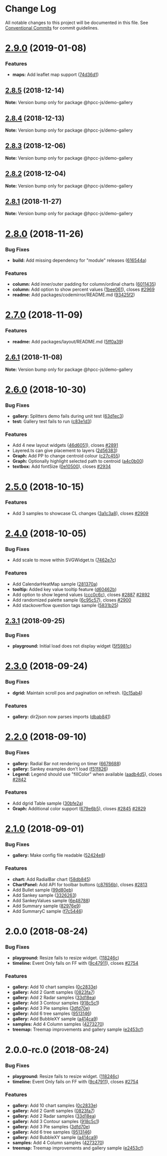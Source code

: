 # Change Log

All notable changes to this project will be documented in this file.
See [Conventional Commits](https://conventionalcommits.org) for commit guidelines.

# [2.9.0](https://github.com/GordonSmith/Visualization/compare/@hpcc-js/demo-gallery@2.8.5...@hpcc-js/demo-gallery@2.9.0) (2019-01-08)


### Features

* **maps:** Add leaflet map support ([74d36d1](https://github.com/GordonSmith/Visualization/commit/74d36d1))






## [2.8.5](https://github.com/GordonSmith/Visualization/compare/@hpcc-js/demo-gallery@2.8.4...@hpcc-js/demo-gallery@2.8.5) (2018-12-14)

**Note:** Version bump only for package @hpcc-js/demo-gallery





## [2.8.4](https://github.com/GordonSmith/Visualization/compare/@hpcc-js/demo-gallery@2.8.3...@hpcc-js/demo-gallery@2.8.4) (2018-12-13)

**Note:** Version bump only for package @hpcc-js/demo-gallery






## [2.8.3](https://github.com/GordonSmith/Visualization/compare/@hpcc-js/demo-gallery@2.8.2...@hpcc-js/demo-gallery@2.8.3) (2018-12-06)

**Note:** Version bump only for package @hpcc-js/demo-gallery






## [2.8.2](https://github.com/GordonSmith/Visualization/compare/@hpcc-js/demo-gallery@2.8.1...@hpcc-js/demo-gallery@2.8.2) (2018-12-04)

**Note:** Version bump only for package @hpcc-js/demo-gallery






## [2.8.1](https://github.com/GordonSmith/Visualization/compare/@hpcc-js/demo-gallery@2.8.0...@hpcc-js/demo-gallery@2.8.1) (2018-11-27)

**Note:** Version bump only for package @hpcc-js/demo-gallery






<a name="2.8.0"></a>
# [2.8.0](https://github.com/GordonSmith/Visualization/compare/@hpcc-js/demo-gallery@2.7.0...@hpcc-js/demo-gallery@2.8.0) (2018-11-26)


### Bug Fixes

* **build:** Add missing dependency for "module" releases ([616544a](https://github.com/GordonSmith/Visualization/commit/616544a))


### Features

* **column:** Add inner/outer padding for column/ordinal charts ([6011435](https://github.com/GordonSmith/Visualization/commit/6011435))
* **column:** Add option to show percent values ([1bee061](https://github.com/GordonSmith/Visualization/commit/1bee061)), closes [#2969](https://github.com/GordonSmith/Visualization/issues/2969)
* **readme:** Add packages/codemirror/README.md ([93425f2](https://github.com/GordonSmith/Visualization/commit/93425f2))





<a name="2.7.0"></a>
# [2.7.0](https://github.com/GordonSmith/Visualization/compare/@hpcc-js/demo-gallery@2.6.1...@hpcc-js/demo-gallery@2.7.0) (2018-11-09)


### Features

* **readme:** Add packages/layout/README.md ([5ff0a39](https://github.com/GordonSmith/Visualization/commit/5ff0a39))





<a name="2.6.1"></a>
## [2.6.1](https://github.com/GordonSmith/Visualization/compare/@hpcc-js/demo-gallery@2.6.0...@hpcc-js/demo-gallery@2.6.1) (2018-11-08)

**Note:** Version bump only for package @hpcc-js/demo-gallery





<a name="2.6.0"></a>
# [2.6.0](https://github.com/GordonSmith/Visualization/compare/@hpcc-js/demo-gallery@2.5.0...@hpcc-js/demo-gallery@2.6.0) (2018-10-30)


### Bug Fixes

* **gallery:** Splitters demo fails during unit test ([63d1ec3](https://github.com/GordonSmith/Visualization/commit/63d1ec3))
* **test:** Gallery test fails to run ([c83e1d3](https://github.com/GordonSmith/Visualization/commit/c83e1d3))


### Features

* Add 4 new layout widgets ([46d6051](https://github.com/GordonSmith/Visualization/commit/46d6051)), closes [#2891](https://github.com/GordonSmith/Visualization/issues/2891)
* Layered.ts can give placement to layers ([2d56383](https://github.com/GordonSmith/Visualization/commit/2d56383))
* **Graph:** Add PP to change centroid colour ([c27c455](https://github.com/GordonSmith/Visualization/commit/c27c455))
* **Graph:** Optionally highlight selected path to centroid ([a4c0b00](https://github.com/GordonSmith/Visualization/commit/a4c0b00))
* **textbox:** Add fontSize ([0e10500](https://github.com/GordonSmith/Visualization/commit/0e10500)), closes [#2934](https://github.com/GordonSmith/Visualization/issues/2934)





<a name="2.5.0"></a>
# [2.5.0](https://github.com/GordonSmith/Visualization/compare/@hpcc-js/demo-gallery@2.4.0...@hpcc-js/demo-gallery@2.5.0) (2018-10-15)


### Features

* Add 3 samples to showcase CL changes ([3a1c3a8](https://github.com/GordonSmith/Visualization/commit/3a1c3a8)), closes [#2909](https://github.com/GordonSmith/Visualization/issues/2909)





<a name="2.4.0"></a>
# [2.4.0](https://github.com/GordonSmith/Visualization/compare/@hpcc-js/demo-gallery@2.3.1...@hpcc-js/demo-gallery@2.4.0) (2018-10-05)


### Bug Fixes

* Add scale to move within SVGWidget.ts ([7462e7c](https://github.com/GordonSmith/Visualization/commit/7462e7c))


### Features

* Add CalendarHeatMap sample ([281370a](https://github.com/GordonSmith/Visualization/commit/281370a))
* **tooltip:** Added key value tooltip feature ([d60462b](https://github.com/GordonSmith/Visualization/commit/d60462b))
* Add option to show legend values ([ccc0c6c](https://github.com/GordonSmith/Visualization/commit/ccc0c6c)), closes [#2887](https://github.com/GordonSmith/Visualization/issues/2887) [#2892](https://github.com/GordonSmith/Visualization/issues/2892)
* Add randomized palette sample ([6c95c57](https://github.com/GordonSmith/Visualization/commit/6c95c57)), closes [#2900](https://github.com/GordonSmith/Visualization/issues/2900)
* Add stackoverflow question tags sample ([5831b25](https://github.com/GordonSmith/Visualization/commit/5831b25))





<a name="2.3.1"></a>
## [2.3.1](https://github.com/GordonSmith/Visualization/compare/@hpcc-js/demo-gallery@2.3.0...@hpcc-js/demo-gallery@2.3.1) (2018-09-25)


### Bug Fixes

* **playground:**  Initial load does not display widget ([5f5981c](https://github.com/GordonSmith/Visualization/commit/5f5981c))





<a name="2.3.0"></a>
# [2.3.0](https://github.com/GordonSmith/Visualization/compare/@hpcc-js/demo-gallery@2.2.0...@hpcc-js/demo-gallery@2.3.0) (2018-09-24)


### Bug Fixes

* **dgrid:** Maintain scroll pos and pagination on refresh. ([0c15ab4](https://github.com/GordonSmith/Visualization/commit/0c15ab4))


### Features

* **gallery:** dir2json now parses imports ([dbab841](https://github.com/GordonSmith/Visualization/commit/dbab841))





<a name="2.2.0"></a>
# [2.2.0](https://github.com/GordonSmith/Visualization/compare/@hpcc-js/demo-gallery@2.1.0...@hpcc-js/demo-gallery@2.2.0) (2018-09-10)


### Bug Fixes

* **gallery:** Radial Bar not rendering on timer ([6678688](https://github.com/GordonSmith/Visualization/commit/6678688))
* **gallery:** Sankey examples don't load ([f51f826](https://github.com/GordonSmith/Visualization/commit/f51f826))
* **Legend:** Legend should use "fillColor" when available ([aadb4d5](https://github.com/GordonSmith/Visualization/commit/aadb4d5)), closes [#2842](https://github.com/GordonSmith/Visualization/issues/2842)


### Features

* Add dgrid Table sample ([30bfe2a](https://github.com/GordonSmith/Visualization/commit/30bfe2a))
* **Graph:** Additional color support ([679e6b5](https://github.com/GordonSmith/Visualization/commit/679e6b5)), closes [#2845](https://github.com/GordonSmith/Visualization/issues/2845) [#2829](https://github.com/GordonSmith/Visualization/issues/2829)





<a name="2.1.0"></a>
# [2.1.0](https://github.com/GordonSmith/Visualization/compare/@hpcc-js/demo-gallery@2.0.0...@hpcc-js/demo-gallery@2.1.0) (2018-09-01)


### Bug Fixes

* **gallery:** Make config file readable ([52424e8](https://github.com/GordonSmith/Visualization/commit/52424e8))


### Features

* **chart:** Add RadialBar chart ([58db845](https://github.com/GordonSmith/Visualization/commit/58db845))
* **ChartPanel:**  Add API for toolbar buttons ([c87656b](https://github.com/GordonSmith/Visualization/commit/c87656b)), closes [#2813](https://github.com/GordonSmith/Visualization/issues/2813)
* Add Bullet sample ([99d80eb](https://github.com/GordonSmith/Visualization/commit/99d80eb))
* Add Sankey sample ([3326263](https://github.com/GordonSmith/Visualization/commit/3326263))
* Add SankeyValues sample ([6e48788](https://github.com/GordonSmith/Visualization/commit/6e48788))
* Add Summary sample ([82976e9](https://github.com/GordonSmith/Visualization/commit/82976e9))
* Add SummaryC sample ([f7c5446](https://github.com/GordonSmith/Visualization/commit/f7c5446))





<a name="2.0.0"></a>
# 2.0.0 (2018-08-24)


### Bug Fixes

* **playground:** Resize fails to resize widget. ([118246c](https://github.com/GordonSmith/Visualization/commit/118246c))
* **timeline:** Event Only fails on FF with ([9c47911](https://github.com/GordonSmith/Visualization/commit/9c47911)), closes [#2754](https://github.com/GordonSmith/Visualization/issues/2754)


### Features

* **gallery:** Add 10 chart samples ([0c2833e](https://github.com/GordonSmith/Visualization/commit/0c2833e))
* **gallery:** Add 2 Gantt samples ([0823fa7](https://github.com/GordonSmith/Visualization/commit/0823fa7))
* **gallery:** Add 2 Radar samples ([33d18ea](https://github.com/GordonSmith/Visualization/commit/33d18ea))
* **gallery:** Add 3 Contour samples ([918c5c1](https://github.com/GordonSmith/Visualization/commit/918c5c1))
* **gallery:** Add 3 Pie samples ([3dfd70e](https://github.com/GordonSmith/Visualization/commit/3dfd70e))
* **gallery:** Add 6 tree samples ([9513146](https://github.com/GordonSmith/Visualization/commit/9513146))
* **gallery:** Add BubbleXY sample ([a414ca9](https://github.com/GordonSmith/Visualization/commit/a414ca9))
* **samples:** Add 4 Column samples ([4273270](https://github.com/GordonSmith/Visualization/commit/4273270))
* **treemap:** Treemap improvements and gallery sample ([e2453cf](https://github.com/GordonSmith/Visualization/commit/e2453cf))





<a name="2.0.0-rc.0"></a>
# 2.0.0-rc.0 (2018-08-24)


### Bug Fixes

* **playground:** Resize fails to resize widget. ([118246c](https://github.com/GordonSmith/Visualization/commit/118246c))
* **timeline:** Event Only fails on FF with ([9c47911](https://github.com/GordonSmith/Visualization/commit/9c47911)), closes [#2754](https://github.com/GordonSmith/Visualization/issues/2754)


### Features

* **gallery:** Add 10 chart samples ([0c2833e](https://github.com/GordonSmith/Visualization/commit/0c2833e))
* **gallery:** Add 2 Gantt samples ([0823fa7](https://github.com/GordonSmith/Visualization/commit/0823fa7))
* **gallery:** Add 2 Radar samples ([33d18ea](https://github.com/GordonSmith/Visualization/commit/33d18ea))
* **gallery:** Add 3 Contour samples ([918c5c1](https://github.com/GordonSmith/Visualization/commit/918c5c1))
* **gallery:** Add 3 Pie samples ([3dfd70e](https://github.com/GordonSmith/Visualization/commit/3dfd70e))
* **gallery:** Add 6 tree samples ([9513146](https://github.com/GordonSmith/Visualization/commit/9513146))
* **gallery:** Add BubbleXY sample ([a414ca9](https://github.com/GordonSmith/Visualization/commit/a414ca9))
* **samples:** Add 4 Column samples ([4273270](https://github.com/GordonSmith/Visualization/commit/4273270))
* **treemap:** Treemap improvements and gallery sample ([e2453cf](https://github.com/GordonSmith/Visualization/commit/e2453cf))
